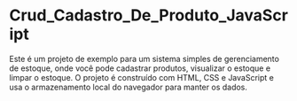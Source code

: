 # Crud_Cadastro_De_Produto_JavaScript
Este é um projeto de exemplo para um sistema simples de gerenciamento de estoque, onde você pode cadastrar produtos, visualizar o estoque e limpar o estoque. O projeto é construído com HTML, CSS e JavaScript e usa o armazenamento local do navegador para manter os dados.

